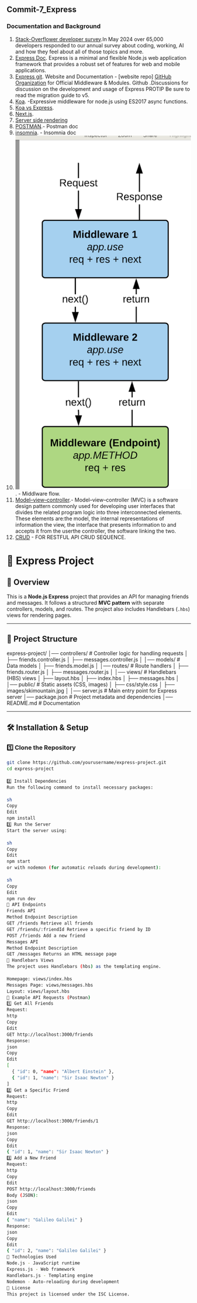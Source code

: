 ## Commit-7_Express

### Documentation and Background
1. [Stack-Overflower developer survey](https://survey.stackoverflow.co/).In May 2024 over 65,000 developers responded to our annual survey about coding, working, AI and how they feel about all of those topics and more.
2. [Express Doc](https://expressjs.com/). Express is a minimal and flexible Node.js web application framework that provides a robust set of features for web and mobile applications.
3. [Express git](https://github.com/expressjs/express). Website and Documentation - [website repo]
[GitHub Organization](https://github.com/expressjs/express/blob/master/Readme.md) for Official Middleware & Modules. Github .Discussions for discussion on the development and usage of Express
PROTIP Be sure to read the migration guide to v5.
4. [Koa](https://github.com/koajs/koa). -Expressive middleware for node.js using ES2017 async functions.
5. [Koa vs Express](https://github.com/koajs/koa/blob/master/docs/koa-vs-express.md).
6. [Next.js](https://nextjs.org/).
7. [Server side rendering](https://blog.logrocket.com/improve-app-performance-react-server-side-rendering/)
8. [POSTMAN](https://www.postman.com/).- Postman doc
9. [insomnia](https://insomnia.rest/). - Insomnia doc
10. ![Middleware](image.png). - Middlware flow.
11. [Model–view–controller](https://en.wikipedia.org/wiki/Model%E2%80%93view%E2%80%93controller).- Model–view–controller (MVC) is a software design pattern commonly used for developing user interfaces that divides the related program logic into three interconnected elements. These elements are:the model, the internal representations of information
the view, the interface that presents information to and accepts it from the userthe controller, the software linking the two.
12. [CRUD](https://restapitutorial.com/resources) - FOR RESTFUL API CRUD SEQUENCE.

# 🚀 Express Project

## 📌 Overview

This is a **Node.js Express** project that provides an API for managing friends and messages. It follows a structured **MVC pattern** with separate controllers, models, and routes. The project also includes Handlebars (`.hbs`) views for rendering pages.

---

## 📂 Project Structure
express-project/ │── controllers/ # Controller logic for handling requests │ ├── friends.controller.js │ ├── messages.controller.js │ │── models/ # Data models │ ├── friends.model.js │ │── routes/ # Route handlers │ ├── friends.router.js │ ├── messages.router.js │ │── views/ # Handlebars (HBS) views │ ├── layout.hbs │ ├── index.hbs │ ├── messages.hbs │ │── public/ # Static assets (CSS, images) │ ├── css/style.css │ ├── images/skimountain.jpg │ │── server.js # Main entry point for Express server │── package.json # Project metadata and dependencies │── README.md # Documentation

---

## 🛠️ Installation & Setup

### 1️⃣ Clone the Repository

```sh
git clone https://github.com/yourusername/express-project.git
cd express-project

2️⃣ Install Dependencies
Run the following command to install necessary packages:

sh
Copy
Edit
npm install
3️⃣ Run the Server
Start the server using:

sh
Copy
Edit
npm start
or with nodemon (for automatic reloads during development):

sh
Copy
Edit
npm run dev
📜 API Endpoints
Friends API
Method Endpoint Description
GET /friends Retrieve all friends
GET /friends/:friendId Retrieve a specific friend by ID
POST /friends Add a new friend
Messages API
Method Endpoint Description
GET /messages Returns an HTML message page
📜 Handlebars Views
The project uses Handlebars (hbs) as the templating engine.

Homepage: views/index.hbs
Messages Page: views/messages.hbs
Layout: views/layout.hbs
🔗 Example API Requests (Postman)
1️⃣ Get All Friends
Request:
http
Copy
Edit
GET http://localhost:3000/friends
Response:
json
Copy
Edit
[
  { "id": 0, "name": "Albert Einstein" },
  { "id": 1, "name": "Sir Isaac Newton" }
]
2️⃣ Get a Specific Friend
Request:
http
Copy
Edit
GET http://localhost:3000/friends/1
Response:
json
Copy
Edit
{ "id": 1, "name": "Sir Isaac Newton" }
3️⃣ Add a New Friend
Request:
http
Copy
Edit
POST http://localhost:3000/friends
Body (JSON):
json
Copy
Edit
{ "name": "Galileo Galilei" }
Response:
json
Copy
Edit
{ "id": 2, "name": "Galileo Galilei" }
🚀 Technologies Used
Node.js - JavaScript runtime
Express.js - Web framework
Handlebars.js - Templating engine
Nodemon - Auto-reloading during development
📝 License
This project is licensed under the ISC License.

